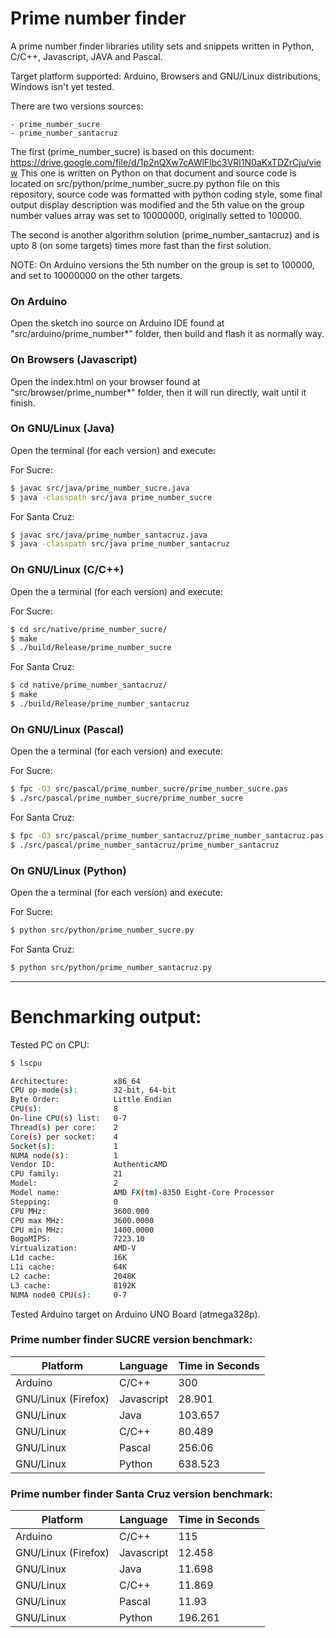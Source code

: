 # Prime number finder

A prime number finder libraries utility sets and snippets written in Python, C/C++, Javascript, JAVA and Pascal.

Target platform supported: Arduino, Browsers and GNU/Linux distributions, Windows isn't yet tested.

There are two versions sources:

	- prime_number_sucre
	- prime_number_santacruz

The first (prime_number_sucre) is based on this document:
https://drive.google.com/file/d/1p2nQXw7cAWlFlbc3VRl1N0aKxTDZrCju/view
This one is written on Python on that document and source code is located on src/python/prime_number_sucre.py python file on this repository, source code was formatted with python coding style, some final output display description was modified and the 5th value on the group number values array was set to 10000000, originally setted to 100000.

The second is another algorithm solution (prime_number_santacruz) and is upto 8 (on some targets) times more fast than the first solution.

NOTE: On Arduino versions the 5th number on the group is set to 100000, and set to 10000000 on the other targets.

### On Arduino

Open the sketch ino source on Arduino IDE found at "src/arduino/prime_number*" folder, then build and flash it as normally way.

### On Browsers (Javascript)

Open the index.html on your browser found at  "src/browser/prime_number*" folder, then it will run directly, wait until it finish.

### On GNU/Linux (Java)

Open the terminal (for each version) and execute:

For Sucre:
```bash
$ javac src/java/prime_number_sucre.java
$ java -classpath src/java prime_number_sucre
```

For Santa Cruz:
```bash
$ javac src/java/prime_number_santacruz.java
$ java -classpath src/java prime_number_santacruz
```

### On GNU/Linux (C/C++)

Open the a terminal (for each version) and execute:

For Sucre:
```bash
$ cd src/native/prime_number_sucre/
$ make
$ ./build/Release/prime_number_sucre
```

For Santa Cruz:
```bash
$ cd native/prime_number_santacruz/
$ make
$ ./build/Release/prime_number_santacruz
```
### On GNU/Linux (Pascal)

Open the a terminal (for each version) and execute:

For Sucre:

```bash
$ fpc -O3 src/pascal/prime_number_sucre/prime_number_sucre.pas
$ ./src/pascal/prime_number_sucre/prime_number_sucre
```

For Santa Cruz:

```bash
$ fpc -O3 src/pascal/prime_number_santacruz/prime_number_santacruz.pas
$ ./src/pascal/prime_number_santacruz/prime_number_santacruz
```

### On GNU/Linux (Python)

Open the a terminal (for each version) and execute:

For Sucre:

```bash
$ python src/python/prime_number_sucre.py
```

For Santa Cruz:

```bash
$ python src/python/prime_number_santacruz.py
```

----------------
# Benchmarking output:

Tested PC on CPU:

```bash
$ lscpu

Architecture:          x86_64
CPU op-mode(s):        32-bit, 64-bit
Byte Order:            Little Endian
CPU(s):                8
On-line CPU(s) list:   0-7
Thread(s) per core:    2
Core(s) per socket:    4
Socket(s):             1
NUMA node(s):          1
Vendor ID:             AuthenticAMD
CPU family:            21
Model:                 2
Model name:            AMD FX(tm)-8350 Eight-Core Processor
Stepping:              0
CPU MHz:               3600.000
CPU max MHz:           3600.0000
CPU min MHz:           1400.0000
BogoMIPS:              7223.10
Virtualization:        AMD-V
L1d cache:             16K
L1i cache:             64K
L2 cache:              2048K
L3 cache:              8192K
NUMA node0 CPU(s):     0-7

```

Tested Arduino target on Arduino UNO Board (atmega328p).

### Prime number finder SUCRE version benchmark:

| Platform | Language | Time in Seconds |
| ---- | ---- | ---- |
| Arduino  | C/C++   | 300 |
| GNU/Linux (Firefox) | Javascript | 28.901 |
| GNU/Linux |  Java | 103.657 |
| GNU/Linux |  C/C++ | 80.489 |
| GNU/Linux |  Pascal | 256.06 |
| GNU/Linux |  Python | 638.523 |

### Prime number finder Santa Cruz version benchmark:

| Platform | Language | Time in Seconds |
| ---- | ---- | ---- |
| Arduino  | C/C++   | 115 |
| GNU/Linux (Firefox) | Javascript | 12.458 |
| GNU/Linux |  Java | 11.698 |
| GNU/Linux |  C/C++ | 11.869 |
| GNU/Linux |  Pascal | 11.93 |
| GNU/Linux |  Python | 196.261 |
